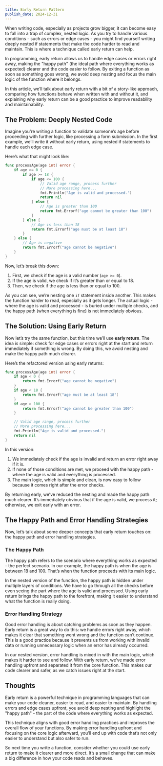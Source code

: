 ```yaml
---
title: Early Return Pattern
publish_date: 2024-12-31
---
```


When writing code, especially as projects grow bigger, it can become easy to fall into a trap of complex, nested logic. As you try to handle various conditions - such as errors or edge cases - you might find yourself writing deeply nested if statements that make the code harder to read and maintain. This is where a technique called early return can help.

In programming, early return allows us to handle edge cases or errors right away, making the "happy path" (the ideal path where everything works as expected) clearer and the code easier to follow. By exiting a function as soon as something goes wrong, we avoid deep nesting and focus the main logic of the function where it belongs.

In this article, we’ll talk about early return with a bit of a story-like approach, comparing how functions behave when written with and without it, and explaining why early return can be a good practice to improve readability and maintainability.

## The Problem: Deeply Nested Code

Imagine you're writing a function to validate someone’s age before proceeding with further logic, like processing a form submission. In the first example, we’ll write it without early return, using nested if statements to handle each edge case.

Here’s what that might look like:

```go
func processAge(age int) error {
    if age >= 0 {
        if age >= 18 {
            if age <= 100 {
                // Valid age range, process further
                // More processing here...
                fmt.Println("Age is valid and processed.")
                return nil
            } else {
                // Age is greater than 100
                return fmt.Errorf("age cannot be greater than 100")
            }
        } else {
            // Age is less than 18
            return fmt.Errorf("age must be at least 18")
        }
    } else {
        // Age is negative
        return fmt.Errorf("age cannot be negative")
    }
}
```

Now, let’s break this down:

1. First, we check if the age is a valid number (`age >= 0`).
2. If the age is valid, we check if it’s greater than or equal to 18.
3. Then, we check if the age is less than or equal to 100.

As you can see, we’re nesting one `if` statement inside another. This makes the function harder to read, especially as it gets longer. The actual logic - where the age is valid and processed - is buried under multiple checks, and the happy path (when everything is fine) is not immediately obvious.

## The Solution: Using Early Return

Now let’s try the same function, but this time we’ll use **early return**. The idea is simple: check for edge cases or errors right at the start and return immediately if something is wrong. By doing this, we avoid nesting and make the happy path much clearer.

Here’s the refactored version using early returns:

```go
func processAge(age int) error {
    if age < 0 {
        return fmt.Errorf("age cannot be negative")
    }
    if age < 18 {
        return fmt.Errorf("age must be at least 18")
    }
    if age > 100 {
        return fmt.Errorf("age cannot be greater than 100")
    }

    // Valid age range, process further
    // More processing here...
    fmt.Println("Age is valid and processed.")
    return nil
}
```

In this version:

1. We immediately check if the age is invalid and return an error right away if it is.
2. If none of those conditions are met, we proceed with the happy path - where the age is valid and everything is processed.
3. The main logic, which is simple and clean, is now easy to follow because it comes right after the error checks.

By returning early, we’ve reduced the nesting and made the happy path much clearer. It’s immediately obvious that if the age is valid, we process it; otherwise, we exit early with an error.

## The Happy Path and Error Handling Strategies

Now, let’s talk about some deeper concepts that early return touches on: the happy path and error handling strategies.

### The Happy Path

The happy path refers to the scenario where everything works as expected - the perfect scenario. In our example, the happy path is when the age is between 18 and 100. That’s when the function proceeds with its main logic.

In the nested version of the function, the happy path is hidden under multiple layers of conditions. We have to go through all the checks before even seeing the part where the age is valid and processed. Using early return brings the happy path to the forefront, making it easier to understand what the function is really doing.

### Error Handling Strategy

Good error handling is about catching problems as soon as they happen. Early return is a great way to do this: we handle errors right away, which makes it clear that something went wrong and the function can’t continue. This is a good practice because it prevents us from working with invalid data or running unnecessary logic when an error has already occurred.

In our nested version, error handling is mixed in with the main logic, which makes it harder to see and follow. With early return, we’ve made error handling upfront and separated it from the core function. This makes our code clearer and safer, as we catch issues right at the start.

## Thoughts

Early return is a powerful technique in programming languages that can make your code cleaner, easier to read, and easier to maintain. By handling errors and edge cases upfront, you avoid deep nesting and highlight the "happy path" - the part of the code where everything works as expected.

This technique aligns with good error handling practices and improves the overall flow of your functions. By making error handling upfront and focusing on the core logic afterward, you’ll end up with code that’s not only easier to understand but also safer to run.

So next time you write a function, consider whether you could use early return to make it clearer and more direct. It’s a small change that can make a big difference in how your code reads and behaves.
